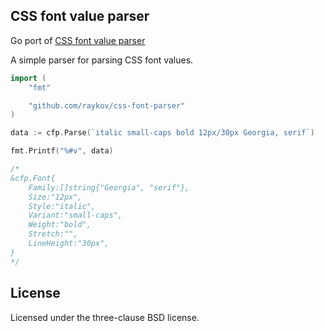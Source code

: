 ## CSS font value parser

Go port of [CSS font value parser](https://github.com/bramstein/css-font-parser)

A simple parser for parsing CSS font values.

```go
import (
	"fmt"

	"github.com/raykov/css-font-parser"
)

data := cfp.Parse(`italic small-caps bold 12px/30px Georgia, serif`)

fmt.Printf("%#v", data)

/*
&cfp.Font{
	Family:[]string{"Georgia", "serif"},
	Size:"12px",
	Style:"italic",
	Variant:"small-caps",
	Weight:"bold",
	Stretch:"",
	LineHeight:"30px",
}
*/
```
## License

Licensed under the three-clause BSD license.
